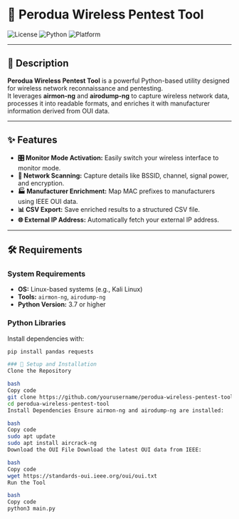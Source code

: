 # 🚀 Perodua Wireless Pentest Tool

![License](https://img.shields.io/badge/license-MIT-blue.svg)
![Python](https://img.shields.io/badge/python-3.7%2B-brightgreen)
![Platform](https://img.shields.io/badge/platform-Linux-lightgrey)

---

## 📝 Description
**Perodua Wireless Pentest Tool** is a powerful Python-based utility designed for wireless network reconnaissance and pentesting.  
It leverages **airmon-ng** and **airodump-ng** to capture wireless network data, processes it into readable formats, and enriches it with manufacturer information derived from OUI data.

---

## ✨ Features
- **🎛️ Monitor Mode Activation:** Easily switch your wireless interface to monitor mode.
- **📡 Network Scanning:** Capture details like BSSID, channel, signal power, and encryption.
- **🏭 Manufacturer Enrichment:** Map MAC prefixes to manufacturers using IEEE OUI data.
- **📊 CSV Export:** Save enriched results to a structured CSV file.
- **🌐 External IP Address:** Automatically fetch your external IP address.

---

## 🛠️ Requirements

### System Requirements
- **OS:** Linux-based systems (e.g., Kali Linux)
- **Tools:** `airmon-ng`, `airodump-ng`
- **Python Version:** 3.7 or higher

### Python Libraries
Install dependencies with:
```bash
pip install pandas requests

### 🔧 Setup and Installation
Clone the Repository

bash
Copy code
git clone https://github.com/yourusername/perodua-wireless-pentest-tool.git
cd perodua-wireless-pentest-tool
Install Dependencies Ensure airmon-ng and airodump-ng are installed:

bash
Copy code
sudo apt update
sudo apt install aircrack-ng
Download the OUI File Download the latest OUI data from IEEE:

bash
Copy code
wget https://standards-oui.ieee.org/oui/oui.txt
Run the Tool

bash
Copy code
python3 main.py


